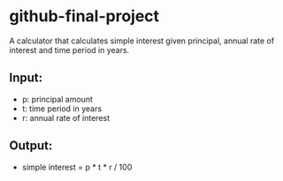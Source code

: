 # github-final-project

A calculator that calculates simple interest given principal, annual rate of interest and time period in years.

## Input:
- p: principal amount
- t: time period in years
- r: annual rate of interest

## Output:
- simple interest = p * t * r / 100
